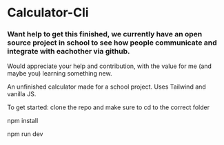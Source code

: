 # Calculator-Cli

### Want help to get this finished, we currently have an open source project in school to see how people communicate and integrate with eachother via github. 
Would appreciate your help and contribution, with the value for me (and maybe you) learning something new. 

An unfinished calculator made for a school project. Uses Tailwind and vanilla JS.


To get started:
clone the repo and make sure to cd to the correct folder

npm install 

npm run dev

